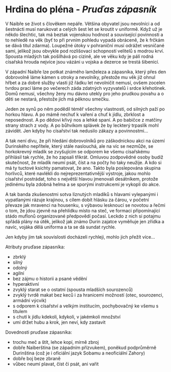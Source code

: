 # Hrdina do pléna - *Pruďas zápasník*

V Naibře se život s člověkem nepáře. Většina obyvatel jsou nevolníci a od šestnácti musí narukovat a celých šest let se kroutit v uniformě. Když už je někdo šlechtic, tak má beztak vojenskou hodnost a související povinnosti a to nehledě na věk (byť to při prvním pohledu vypadá obráceně, že k frčkám se dává titul zdarma). Loupežné útoky v pohraniční musí odrážet vesničané sami, jelikož jsou obvykle pod rozlišovací schopností velitelů s modrou krví.
Spousta mladých tak pošilhává po cizině, ale ve věku kdy je pálí rodná císařská hrouda nejvíce jsou vázáni u vojska a dezerce se trestá šibenicí.

V západní Naibře lze potkat známého lamželeza a zápasníka, který přes den dobrovolně láme kámen s otroky a nevolníky, přestože mu věk již ohnul hřbet a za dobré služby vlasti již řádku let nevolničit nemusí, ovšem zocelen tvrdou prací láme po večerech záda zdatných vyzyvatelů i srdce křehotinek. Domů nemusí, všechny ženy mu dávno utekly pro jeho prudkou povahu a o děti se nestará, přestože jich má pěknou smečku.

Jeden ze synů po něm podědil téměř všechny vlastnosti, od silných paží po horkou hlavu. A po mámě nechuť k vaření a chuť k jídlu, zbrklost a neposednost. A po dědovi křivý nos a lehké spaní. A po babičce z matčiny strany strach z vody. A po bůhvíkom splávek že by leckterý trpaslík mohl závidět. Jen kdyby ho císařství tak nedusilo zákazy a povinnostmi...

A tak není divu, že při hledání dobrovolníků pro záškodnickou akci na území Durinského nepřítele, který stále naslouchá, ale na víc se nezmůže, se horkokrevný mladík se zvyšujícím se odporem ke všemu císařskému přihlásil tak rychle, že ho zapsali třikrát. Omluvou zodpovědné osoby budiž skutečnost, že mladík neumí psát, číst a na počty ho taky neužije. A kdo si má ty tuctové ksichty pamatovat, že ano.
Takto byla poslepována skupina horlivců, které navlékli do nejreprezentativnější výstroje, jakou mohlo císařství postrádat, toho s největší hlavou jmenovali desátníkem, protože jedinému byla zdobná helma a se sporými instrukcemi je vykopli do akce.

A tak banda zkušenostmi sotva líznutých mladíků s hlavami vylepanými i vypatlanými rázuje krajinou, s cílem dobít hlásku za čárou, v početní převaze jak mravenci na housenku, s výbavou lesknoucí se novotou a řečmi o tom, že jdou zjevně na přehlídku místo na steč, ve formaci připomínající stádo muflonů organizované předpovědí počasí. Leckdo z nich si potajmu spřádá plány na útěk, jelikož jak známo Durin zajatce vyměňuje jen zřídka a navíc, vojáka dělá uniforma a ta se dá sundat rychle.

Jen kdyby jim tak souvislosti docházeli rychleji, mohlo jich přežít více...

Atributy pruďase zápasníka:

- zbrklý
- silný
- odolný
- agilní
- bez zájmu o historii a psané vědění
- hyperaktivní
- zvyklý starat se o ostatní (spousta mladších sourozenců)
- zvyklý tvrdě makat bez keců i za hranicemi možností (otec, sourozenci, armádní výcvik)
- s odporem k císařství a velkým institucím, pochybovačný ke všemu s titulem
- s chutí k jídlu kdekoli, kdykoli, v jakémkoli množství
- umí držet hubu a krok, jen neví, kdy zastavit

Dovednosti pruďase zápasníka:

- trochu meč a štít, lehce kopí, mírně zbroj
- dobře Naiberština (se západním přízvukem), poněkud podprůměrně Durinština (což je i oficiální jazyk Sobamu a neoficiální Zahory)
- dobře boj beze zbraně
- vůbec neumí plavat, číst či psát, ani vařit
